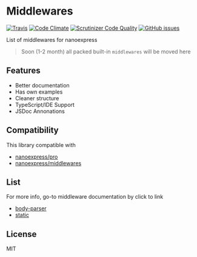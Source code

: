 # Middlewares

[![Travis](https://img.shields.io/travis/nanoexpress/middlewares.svg)](http://github.com/nanoexpress/middlewares)
[![Code Climate](https://codeclimate.com/github/nanoexpress/middlewares/badges/gpa.svg)](https://codeclimate.com/github/nanoexpress/middlewares)
[![Scrutinizer Code Quality](https://scrutinizer-ci.com/g/nanoexpress/middlewares/badges/quality-score.png?b=master)](https://scrutinizer-ci.com/g/nanoexpress/middlewares/?branch=master)
[![GitHub issues](https://img.shields.io/github/issues/nanoexpress/middlewares.svg)](http://github.com/nanoexpress/middlewares/issues)

List of middlewares for nanoexpress

> Soon (1-2 month) all packed built-in `middlewares` will be moved here

## Features

- Better documentation
- Has own examples
- Cleaner structure
- TypeScript/IDE Support
- JSDoc Annonations

## Compatibility

This library compatible with

- [nanoexpress/pro](https://github.com/nanoexpress/pro)
- [nanoexpress/middlewares](https://github.com/nanoexpress/middlewares)

## List

For more info, go-to middleware documentation by click to link

- [body-parser](./body-parser)
- [static](./static)

## License

MIT

